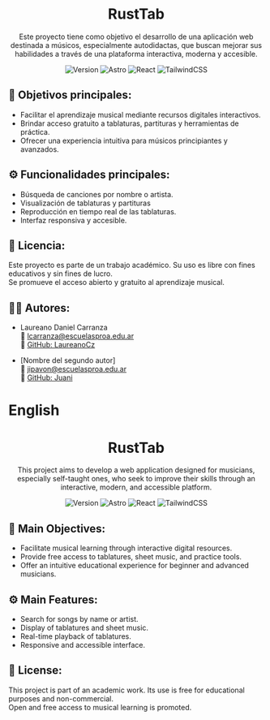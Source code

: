 <h1 align="center">RustTab</h1>
<p align="center">Este proyecto tiene como objetivo el desarrollo de una aplicación web destinada a músicos, especialmente autodidactas, que buscan mejorar sus habilidades a través de una plataforma interactiva, moderna y accesible.</p>
<p align="center">
  <img src="https://img.shields.io/badge/version-1.0.0-blue.svg" alt="Version" />
  <img src="https://img.shields.io/badge/Built%20with-Astro-blueviolet" alt="Astro" />
  <img src="https://img.shields.io/badge/Frontend-React-61DAFB.svg?logo=react" alt="React" />
  <img src="https://img.shields.io/badge/Styling-TailwindCSS-38B2AC.svg?logo=tailwindcss" alt="TailwindCSS" />
</p>

## 📌 **Objetivos principales:**  
- Facilitar el aprendizaje musical mediante recursos digitales interactivos.  
- Brindar acceso gratuito a tablaturas, partituras y herramientas de práctica.  
- Ofrecer una experiencia intuitiva para músicos principiantes y avanzados.

## ⚙️ **Funcionalidades principales:**  
- Búsqueda de canciones por nombre o artista.  
- Visualización de tablaturas y partituras 
- Reproducción en tiempo real de las tablaturas.  
- Interfaz responsiva y accesible.

## 📄 **Licencia:**  
Este proyecto es parte de un trabajo académico. Su uso es libre con fines educativos y sin fines de lucro.  
Se promueve el acceso abierto y gratuito al aprendizaje musical.

## 👨‍💻 **Autores:**  
- Laureano Daniel Carranza  
  📧 lcarranza@escuelasproa.edu.ar  
  🐙 [GitHub: LaureanoCz](https://github.com/LaureanoCz)  

- [Nombre del segundo autor]  
  📧 jipavon@escuelasproa.edu.ar  
  🐙 [GitHub: Juani](https://github.com/monoverdeenelcuevon)  

# English

<h1 align="center">RustTab</h1>
<p align="center">This project aims to develop a web application designed for musicians, especially self-taught ones, who seek to improve their skills through an interactive, modern, and accessible platform.</p>
<p align="center">
  <img src="https://img.shields.io/badge/version-1.0.0-blue.svg" alt="Version" />
  <img src="https://img.shields.io/badge/Built%20with-Astro-blueviolet" alt="Astro" />
  <img src="https://img.shields.io/badge/Frontend-React-61DAFB.svg?logo=react" alt="React" />
  <img src="https://img.shields.io/badge/Styling-TailwindCSS-38B2AC.svg?logo=tailwindcss" alt="TailwindCSS" />
</p>

  ## 📌 **Main Objectives:**  
- Facilitate musical learning through interactive digital resources.  
- Provide free access to tablatures, sheet music, and practice tools.  
- Offer an intuitive educational experience for beginner and advanced musicians.

## ⚙️ **Main Features:**  
- Search for songs by name or artist.  
- Display of tablatures and sheet music.  
- Real-time playback of tablatures.  
- Responsive and accessible interface.

## 📄 **License:**  
This project is part of an academic work. Its use is free for educational purposes and non-commercial.  
Open and free access to musical learning is promoted.
